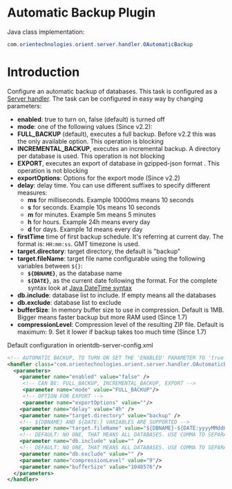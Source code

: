 # Automatic Backup Plugin

Java class implementation:
```java
com.orientechnologies.orient.server.handler.OAutomaticBackup
```

# Introduction

Configure an automatic backup of databases. This task is configured as a [Server handler](DB-Server.md#handlers). The task can be configured in easy way by changing parameters:
* **enabled**: true to turn on, false (default) is turned off
* **mode**: one of the following values (Since v2.2):
 * **FULL_BACKUP** (default), executes a full backup. Before v2.2 this was the only available option. This operation is blocking
 * **INCREMENTAL_BACKUP**, executes an incremental backup. A directory per database is used. This operation is not blocking
 * **EXPORT**, executes an export of database in gzipped-json format . This operation is not blocking
* **exportOptions**: Options for the export mode (Since v2.2)
* **delay**: delay time. You can use different suffixes to specify different measures:
  * **ms** for milliseconds. Example 10000ms means 10 seconds
  * **s** for seconds. Example 10s means 10 seconds
  * **m** for minutes. Example 5m means 5 minutes
  * **h** for hours. Example 24h means every day
  * **d** for days. Example 1d means every day
* **firstTime** time of first backup schedule. It's referring at current day. The format is: `HH:mm:ss`. GMT timezone is used.
* **target.directory**: target directory, the default is "backup"
* **target.fileName**: target file name configurable using the following variables between <code>${}</code>:
  * **<code>${DBNAME}</code>**, as the database name
  * **<code>${DATE}</code>**, as the current date following the format. For the complete syntax look at [Java DateTime syntax](http://download.oracle.com/javase/1,5.0/docs/api/java/text/SimpleDateFormat.html)
* **db.include**: database list to include. If empty means all the databases
* **db.exclude**: database list to exclude
* **bufferSize**: In memory buffer size to use in compression. Default is 1MB. Bigger means faster backup but more RAM used (Since 1.7)
* **compressionLevel**: Compression level of the resulting ZIP file. Default is maximum: 9. Set it lower if backup takes too much time (Since 1.7)

Default configuration in orientdb-server-config.xml

```xml
<!-- AUTOMATIC BACKUP, TO TURN ON SET THE 'ENABLED' PARAMETER TO 'true' -->
<handler class="com.orientechnologies.orient.server.handler.OAutomaticBackup">
  <parameters>
    <parameter name="enabled" value="false" />
     <!-- CAN BE: FULL_BACKUP, INCREMENTAL_BACKUP, EXPORT -->
     <parameter name="mode" value="FULL_BACKUP"/>
     <!-- OPTION FOR EXPORT -->
     <parameter name="exportOptions" value=""/>
    <parameter name="delay" value="4h" />
    <parameter name="target.directory" value="backup" />
    <!-- ${DBNAME} AND ${DATE:} VARIABLES ARE SUPPORTED -->
    <parameter name="target.fileName" value="${DBNAME}-${DATE:yyyyMMddHHmmss}.zip" />
    <!-- DEFAULT: NO ONE, THAT MEANS ALL DATABASES. USE COMMA TO SEPARATE MULTIPLE DATABASE NAMES -->
    <parameter name="db.include" value="" />
    <!-- DEFAULT: NO ONE, THAT MEANS ALL DATABASES. USE COMMA TO SEPARATE MULTIPLE DATABASE NAMES -->
    <parameter name="db.exclude" value="" />
    <parameter name="compressionLevel" value="9"/>
    <parameter name="bufferSize" value="1048576"/>
  </parameters>
</handler>
```
